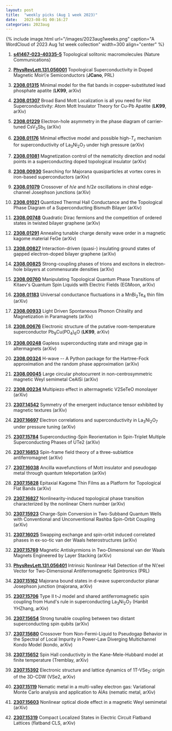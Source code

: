 ```yaml
---
layout: post
title:  "weekly picks (Aug 1 week 2023)"
date:   2023-08-01 00:16:27
categories: 2023aug
---
```



{% include image.html url="/images/2023aug1weeks.png" caption="A WordCloud of 2023 Aug 1st week collection" width=300 align="center" %}



1. **[s41467-023-40335-5](https://www.nature.com/articles/s41467-023-40335-5)** Topological solitonic macromolecules (Nature Communications)


1. **[PhysRevLett.131.056001](https://link.aps.org/doi/10.1103/PhysRevLett.131.056001)** Topological Superconductivity in Doped Magnetic Moir\\'e Semiconductors (**JCano**, PRL)



1. **[2308.01315](http://arxiv.org/abs/2308.01315)** Minimal model for the flat bands in copper-substituted lead phosphate apatite (**LK99**, arXiv)

1. **[2308.01307](http://arxiv.org/abs/2308.01307)** Broad Band Mott Localization is all you need for Hot Superconductivity: Atom Mott Insulator Theory for Cu-Pb Apatite (**LK99**, arXiv)

1. **[2308.01229](http://arxiv.org/abs/2308.01229)** Electron-hole asymmetry in the phase diagram of carrier-tuned CsV$_3$Sb$_5$ (arXiv)

1. **[2308.01176](http://arxiv.org/abs/2308.01176)** Minimal effective model and possible high-$T_{c}$ mechanism for superconductivity of La$_{3}$Ni$_{2}$O$_{7}$ under high pressure (arXiv)

1. **[2308.01081](http://arxiv.org/abs/2308.01081)** Magnetization control of the nematicity direction and nodal points in a superconducting doped topological insulator (arXiv)

1. **[2308.00930](http://arxiv.org/abs/2308.00930)** Searching for Majorana quasiparticles at vortex cores in iron-based superconductors (arXiv)

1. **[2308.01079](http://arxiv.org/abs/2308.01079)** Crossover of $h/e$ and $h/2e$ oscillations in chiral edge-channel Josephson junctions (arXiv)

1. **[2308.01021](http://arxiv.org/abs/2308.01021)** Quantized Thermal Hall Conductance and the Topological Phase Diagram of a Superconducting Bismuth Bilayer (arXiv)

1. **[2308.00748](http://arxiv.org/abs/2308.00748)** Quadratic Dirac fermions and the competition of ordered states in twisted bilayer graphene (arXiv)

1. **[2308.01291](http://arxiv.org/abs/2308.01291)** Annealing tunable charge density wave order in a magnetic kagome material FeGe (arXiv)

1. **[2308.00827](http://arxiv.org/abs/2308.00827)** Interaction-driven (quasi-) insulating ground states of gapped electron-doped bilayer graphene (arXiv)

1. **[2308.00825](http://arxiv.org/abs/2308.00825)** Strong-coupling phases of trions and excitons in electron-hole bilayers at commensurate densities (arXiv)

1. **[2308.00760](http://arxiv.org/abs/2308.00760)** Manipulating Topological Quantum Phase Transitions of Kitaev's Quantum Spin Liquids with Electric Fields (EGMoon, arXiv)

1. **[2308.01183](http://arxiv.org/abs/2308.01183)** Universal conductance fluctuations in a MnBi$_2$Te$_4$ thin film (arXiv)

1. **[2308.00933](http://arxiv.org/abs/2308.00933)** Light Driven Spontaneous Phonon Chirality and Magnetization in Paramagnets (arXiv)



1. **[2308.00676](http://arxiv.org/abs/2308.00676)** Electronic structure of the putative room-temperature superconductor Pb$_9$Cu(PO$_4$)$_6$O (**LK99**, arXiv)

1. **[2308.00248](http://arxiv.org/abs/2308.00248)** Gapless superconducting state and mirage gap in altermagnets (arXiv)

1. **[2308.00324](http://arxiv.org/abs/2308.00324)** H-wave -- A Python package for the Hartree-Fock approximation and the random phase approximation (arXiv)

1. **[2308.00045](http://arxiv.org/abs/2308.00045)** Large circular photocurrent in non-centrosymmetric magnetic Weyl semimetal CeAlSi (arXiv)

1. **[2308.00234](http://arxiv.org/abs/2308.00234)** Multipiezo effect in altermagnetic V2SeTeO monolayer (arXiv)







1. **[2307.14542](http://arxiv.org/abs/2307.14542)** Symmetry of the emergent inductance tensor exhibited by magnetic textures (arXiv)



1. **[2307.16697](http://arxiv.org/abs/2307.16697)** Electron correlations and superconductivity in La$_3$Ni$_2$O$_7$ under pressure tuning (arXiv)

1. **[2307.15784](http://arxiv.org/abs/2307.15784)** Superconducting-Spin Reorientation in Spin-Triplet Multiple Superconducting Phases of UTe2 (arXiv)

1. **[2307.16853](http://arxiv.org/abs/2307.16853)** Spin-frame field theory of a three-sublattice antiferromagnet (arXiv)

1. **[2307.16038](http://arxiv.org/abs/2307.16038)** Ancilla wavefunctions of Mott insulator and pseudogap metal through quantum teleportation (arXiv)

1. **[2307.15828](http://arxiv.org/abs/2307.15828)** Epitaxial Kagome Thin Films as a Platform for Topological Flat Bands (arXiv)

1. **[2307.16827](http://arxiv.org/abs/2307.16827)** Nonlinearity-induced topological phase transition characterized by the nonlinear Chern number (arXiv)

1. **[2307.15923](http://arxiv.org/abs/2307.15923)** Charge-Spin Conversion in Two-Subband Quantum Wells with Conventional and Unconventional Rashba Spin-Orbit Coupling (arXiv)

1. **[2307.16025](http://arxiv.org/abs/2307.16025)** Swapping exchange and spin-orbit induced correlated phases in ex-so-tic van der Waals heterostructures (arXiv)

1. **[2307.15769](http://arxiv.org/abs/2307.15769)** Magnetic Antiskyrmions in Two-Dimensional van der Waals Magnets Engineered by Layer Stacking (arXiv)

1. **[PhysRevLett.131.056401](https://link.aps.org/doi/10.1103/PhysRevLett.131.056401)** Intrinsic Nonlinear Hall Detection of the N\\'eel Vector for Two-Dimensional Antiferromagnetic Spintronics (PRL)





1. **[2307.15162](http://arxiv.org/abs/2307.15162)** Majorana bound states in d-wave superconductor planar Josephson junction (majorana, arXiv)

1. **[2307.15706](http://arxiv.org/abs/2307.15706)** Type II t-J model and shared antiferromagnetic spin coupling from Hund's rule in superconducting La$_3$Ni$_2$O$_7$ (Hanbit YHZhang, arXiv)

1. **[2307.15654](http://arxiv.org/abs/2307.15654)** Strong tunable coupling between two distant superconducting spin qubits (arXiv)

1. **[2307.15680](http://arxiv.org/abs/2307.15680)** Crossover from Non-Fermi-Liquid to Pseudogap Behavior in the Spectral of Local Impurity in Power-Law Diverging Multichannel Kondo Model (kondo, arXiv)

1. **[2307.15652](http://arxiv.org/abs/2307.15652)** Spin Hall conductivity in the Kane-Mele-Hubbard model at finite temperature (Tremblay, arXiv)

1. **[2307.15392](http://arxiv.org/abs/2307.15392)** Electronic structure and lattice dynamics of 1T-VSe$_2$: origin of the 3D-CDW (VSe2, arXiv)

1. **[2307.15119](http://arxiv.org/abs/2307.15119)** Nematic metal in a multi-valley electron gas: Variational Monte Carlo analysis and application to AlAs (nematic metal, arXiv)

1. **[2307.15603](http://arxiv.org/abs/2307.15603)** Nonlinear optical diode effect in a magnetic Weyl semimetal (arXiv)

1. **[2307.15319](http://arxiv.org/abs/2307.15319)** Compact Localized States in Electric Circuit Flatband Lattices (flatband CLS, arXiv)
